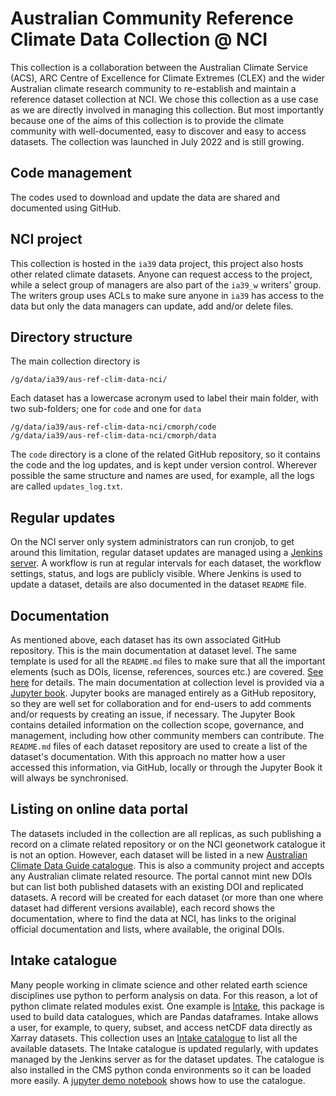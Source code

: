 # Australian Community Reference Climate Data Collection @ NCI

This collection is a collaboration between the Australian Climate Service (ACS), ARC Centre of Excellence for Climate Extremes (CLEX) and the wider Australian climate research community to re-establish and maintain a reference dataset collection at NCI.
We chose this collection as a use case as we are directly involved in managing this collection. But most importantly because one of the aims of this collection is to provide the climate community with well-documented, easy to discover and easy to access datasets. The collection was launched in July 2022 and is still growing.

## Code management

The codes used to download and update the data are shared and documented using GitHub.  

## NCI project 
This collection is hosted in the `ia39` data project, this project also hosts other related climate datasets.
Anyone can request access to the project, while a select group of managers are also part of the `ia39_w` writers' group.
The writers group uses ACLs to make sure anyone in `ia39` has access to the data but only the data managers can update, add and/or delete files.

## Directory structure
The main collection directory is

```{code}
/g/data/ia39/aus-ref-clim-data-nci/
```
Each dataset has a lowercase acronym used to label their main folder, with two sub-folders; one for `code` and one for `data`

```{code}
/g/data/ia39/aus-ref-clim-data-nci/cmorph/code
/g/data/ia39/aus-ref-clim-data-nci/cmorph/data
```

The `code` directory is a clone of the related GitHub repository, so it contains the code and the log updates, and is kept under version control. Wherever possible the same structure and names are used, for example, all the logs are called `updates_log.txt`. 

## Regular updates
On the NCI server only system administrators can run cronjob, to get around this limitation, regular dataset updates are managed using a [Jenkins server](https://accessdev.nci.org.au/jenkins/job/aus-ref-clim-data-nci/). A workflow is run at regular intervals for each dataset, the workflow settings, status, and logs are publicly visible. Where Jenkins is used to update a dataset, details are also documented in the dataset `README` file.

## Documentation

As mentioned above, each dataset has its own associated GitHub repository. This is the main documentation at dataset level. The same template is used for all the `README.md` files to make sure that all the important elements (such as DOIs, license, references, sources etc.) are covered. [See here](https://aus-ref-clim-data-nci.github.io/aus-ref-clim-data-nci/collection/howto.html#add-a-new-dataset) for details. 
The main documentation at collection level is provided via a [Jupyter book](https://aus-ref-clim-data-nci.github.io/aus-ref-clim-data-nci/intro.html). Jupyter books are managed entirely as a GitHub repository, so they are well set for collaboration and for end-users to add comments and/or requests by creating an issue, if necessary.
The Jupyter Book contains detailed information on the collection scope, governance, and management, including how other community members can contribute.
The `README.md` files of each dataset repository are used to create a list of the dataset's documentation.
With this approach no matter how a user accessed this information, via GitHub, locally or through the Jupyter Book it will always be synchronised.

## Listing on online data portal

The datasets included in the collection are all replicas, as such publishing a record on a climate related repository or on the NCI geonetwork catalogue it is not an option. However, each dataset will be listed in a new [Australian Climate Data Guide catalogue](https://oneclimate.dmponline.cloud.edu.au/records/xj8jz-7qq73). This is also a community project and accepts any Australian climate related resource. The portal cannot mint new DOIs but can list both published datasets with an existing DOI and replicated datasets. A record will be created for each dataset (or more than one where dataset had different versions available), each record shows the documentation, where to find the data at NCI, has links to the original official documentation and lists, where available, the original DOIs.

## Intake catalogue 
Many people working in climate science and other related earth science disciplines use python to perform analysis on data. For this reason, a lot of python climate related modules exist. One example is [Intake](https://intake.readthedocs.io/en/latest/), this package is used to build data catalogues, which are Pandas dataframes. Intake allows a user, for example, to query, subset, and access netCDF data directly as Xarray datasets. This collection uses an [Intake catalogue](https://github.com/aus-ref-clim-data-nci/acs-replica-intake) to list all the available datasets. The Intake catalogue is updated regularly, with updates managed by the Jenkins server as for the dataset updates. The catalogue is also installed in the CMS python conda environments so it can be loaded more easily. A [jupyter demo notebook](https://github.com/aus-ref-clim-data-nci/acs-replica-intake/blob/main/acs-replica-demo.ipynb) shows how to use the catalogue.
